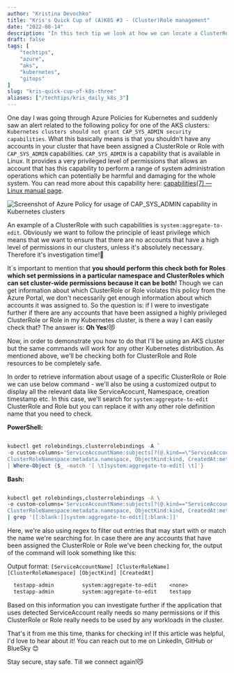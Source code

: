 ```yaml
---
author: "Kristina Devochko"
title: "Kris's Quick Cup of (A)K8S #3 - (Cluster)Role management"
date: "2022-08-14"
description: "In this tech tip we look at how we can locate a ClusterRole and/or Role and identify which accounts it is assigned to."
draft: false
tags: [
    "techtips",
    "azure",
    "aks",
    "kubernetes",
    "gitops"
]
slug: "kris-quick-cup-of-k8s-three"
aliases: ["/techtips/kris_daily_k8s_3"]
---
```


One day I was going through Azure Policies for Kubernetes and suddenly saw an alert related to the following policy for one of the AKS clusters: ```Kubernetes clusters should not grant CAP_SYS_ADMIN security capabilities```. What this basically means is that you shouldn't have any accounts in your cluster that have been assigned a ClusterRole or Role with ```CAP_SYS_ADMIN``` capabilities. ```CAP_SYS_ADMIN``` is a capability that is available in Linux. It provides a very privileged level of permissions that allows an account that has this capability to perform a range of system administration operations which can potentially be harmful and damaging for the whole system. You can read more about this capability here: [capabilities(7) — Linux manual page](https://man7.org/linux/man-pages/man7/capabilities.7.html).

![Screenshot of Azure Policy for usage of CAP_SYS_ADMIN capability in Kubernetes clusters](../../images/tech_tips/k8s_policy_capsysadmin.png)

An example of a ClusterRole with such capabilities is ```system:aggregate-to-edit```. Obviously we want to follow the principle of least privilege which means that we want to ensure that there are no accounts that have a high level of permissions in our clusters, unless it's absolutely necessary. Therefore it's investigation time!🧐

It´s important to mention that **you should perform this check both for Roles which set permissions in a particular namespace and ClusterRoles which can set cluster-wide permissions because it can be both!** Though we can get information about which ClusterRole or Role violates this policy from the Azure Portal, we don\'t necessarily get enough information about which accounts it was assigned to. So the question is: if I were to investigate further if there are any accounts that have been assigned a highly privileged ClusterRole or Role in my Kubernetes cluster, is there a way I can easily check that? The answer is: **Oh Yes**!😻

Now, in order to demonstrate you how to do that I'll be using an AKS cluster but the same commands will work for any other Kubernetes distribution. As mentioned above, we'll be checking both for ClusterRole and Role resources to be completely safe.

In order to retrieve information about usage of a specific ClusterRole or Role we can use below command - we'll also be using a customized output to display all the relevant data like ServiceAcocunt, Namespace,  creation timestamp etc. In this case, we'll search for ```system:aggregate-to-edit``` ClusterRole and Role but you can replace it with any other role definition name that you need to check.

**PowerShell:**

```powershell

kubectl get rolebindings,clusterrolebindings -A `
-o custom-columns='ServiceAccountName:subjects[?(@.kind==\"ServiceAccount\")].name, ClusterRoleName:metadata.name, `
ClusterRoleNamespace:metadata.namespace, ObjectKind:kind, CreatedAt:metadata.creationTimestamp' `
| Where-Object {$_ -match '[ \t]system:aggregate-to-edit[ \t]'}

```

**Bash:**

```bash

kubectl get rolebindings,clusterrolebindings -A \
-o custom-columns='ServiceAccountName:subjects[?(@.kind=="ServiceAccount")].name, ClusterRoleName:metadata.name, \
ClusterRoleNamespace:metadata.namespace, ObjectKind:kind, CreatedAt:metadata.creationTimestamp' \ 
| grep '[[:blank:]]system:aggregate-to-edit[[:blank:]]'

```

Here, we're also using regex to filter out entries that may start with or match the name we're searching for. In case there are any accounts that have been assigned the ClusterRole or Role we've been checking for, the output of the command will look something like this:

Output format: ```[ServiceAccountName] [ClusterRoleName] [ClusterRoleNamespace] [ObjectKind] [CreatedAt]```

``` txt
  testapp-admin         system:aggregate-to-edit    <none>                  ClusterRoleBinding                  2022-06-09T14:56:16Z
  testapp-admin         system:aggregate-to-edit    testapp                 RoleBinding                         2022-06-09T14:56:16Z
```

Based on this information you can investigate further if the application that uses detected ServiceAccount really needs so many permissions or if this ClusterRole or Role really needs to be used by any workloads in the cluster.

That's it from me this time, thanks for checking in!
If this article was helpful, I'd love to hear about it! You can reach out to me on LinkedIn, GitHub or BlueSky 😊

Stay secure, stay safe.
Till we connect again!😼
